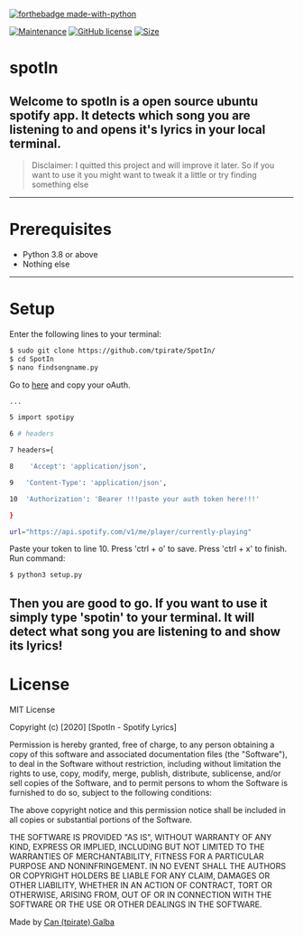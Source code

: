 [![forthebadge made-with-python](http://ForTheBadge.com/images/badges/made-with-python.svg)](https://www.python.org/)

[![Maintenance](https://img.shields.io/badge/Maintained%3F-no-red.svg)](https://github.com/tpirate/SpotIn/)   [![GitHub license](https://img.shields.io/github/license/Naereen/StrapDown.js.svg)](https://github.com/tpirate/SpotIn/blob/main/LICENSE)   [![Size](https://img.shields.io/github/languages/code-size/tpirate/SpotIn)](https://github.com/tpirate/SpotIn/)

# spotIn



Welcome to spotIn is a open source ubuntu spotify app. It detects which song you are listening to and opens it's lyrics in 
your local terminal.
----
> Disclaimer: I quitted this project and will improve it later. So if you want to use it you might want to tweak it a little or try finding something else
----
# Prerequisites
* Python 3.8 or above
* Nothing else
----
# Setup
 
Enter the following lines to your terminal:
```sh
$ sudo git clone https://github.com/tpirate/SpotIn/
$ cd SpotIn
$ nano findsongname.py
```
Go to [here] and copy your oAuth.
```sh
...

5 import spotipy

6 # headers

7 headers={

8	 'Accept': 'application/json',

9	'Content-Type': 'application/json',

10	'Authorization': 'Bearer !!!paste your auth token here!!!' 

}

url="https://api.spotify.com/v1/me/player/currently-playing"
```
Paste your token to line 10.
Press 'ctrl + o' to save.
Press 'ctrl + x' to finish.
Run command:
```sh
$ python3 setup.py
```
Then you are good to go.
If you want to use it simply type 'spotin' to your terminal. It will detect what song you are listening to and show its lyrics!
------
# License
MIT License

Copyright (c) [2020] [SpotIn - Spotify Lyrics]

Permission is hereby granted, free of charge, to any person obtaining a copy
of this software and associated documentation files (the "Software"), to deal
in the Software without restriction, including without limitation the rights
to use, copy, modify, merge, publish, distribute, sublicense, and/or sell
copies of the Software, and to permit persons to whom the Software is
furnished to do so, subject to the following conditions:

The above copyright notice and this permission notice shall be included in all
copies or substantial portions of the Software.

THE SOFTWARE IS PROVIDED "AS IS", WITHOUT WARRANTY OF ANY KIND, EXPRESS OR
IMPLIED, INCLUDING BUT NOT LIMITED TO THE WARRANTIES OF MERCHANTABILITY,
FITNESS FOR A PARTICULAR PURPOSE AND NONINFRINGEMENT. IN NO EVENT SHALL THE
AUTHORS OR COPYRIGHT HOLDERS BE LIABLE FOR ANY CLAIM, DAMAGES OR OTHER
LIABILITY, WHETHER IN AN ACTION OF CONTRACT, TORT OR OTHERWISE, ARISING FROM,
OUT OF OR IN CONNECTION WITH THE SOFTWARE OR THE USE OR OTHER DEALINGS IN THE
SOFTWARE.

Made by [Can (tpirate) Galba]




[here]: <https://developer.spotify.com/console/get-users-currently-playing-track/?market=&additional_types=>
[Can (tpirate) Galba]: <https://twitter.com/lelpirate>
